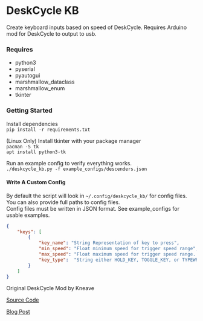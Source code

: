 # DeskCycle KB
Create keyboard inputs based on speed of DeskCycle. Requires Arduino mod for DeskCycle to output to usb.

### Requires
- python3
- pyserial
- pyautogui
- marshmallow_dataclass
- marshmallow_enum
- tkinter

### Getting Started
Install dependencies  
`pip install -r requirements.txt`

(Linux Only) Install tkinter with your package manager  
`pacman -S tk`  
`apt install python3-tk`  

Run an example config to verify everything works.  
`./deskcycle_kb.py -f example_configs/descenders.json`

#### Write A Custom Config
By default the script will look in `~/.config/deskcycle_kb/` for config files.   
You can also provide full paths to config files.  
Config files must be written in JSON format. See example_configs for usable examples.
```json
{
    "keys": [
        {
            "key_name": "String Representation of key to press",
            "min_speed": "Float minimum speed for trigger speed range",
            "max_speed": "Float maximum speed for trigger speed range. Default infinity",
            "key_type":  "String either HOLD_KEY, TOGGLE_KEY, or TYPEWRITE_KEY. Default HOLD_KEY"
        }
    ]
}
```

Original DeskCycle Mod by Kneave 

[Source Code](https://github.com/kneave/dcspeedo) 

[Blog Post](https://neave.engineering/2015/04/03/arduino-speedometer-for-the-deskcycle/)
